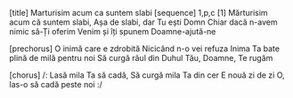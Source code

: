 [title] Marturisim acum ca suntem slabi
[sequence] 1,p,c
[1]
Mărturisim acum că suntem slabi,
Așa de slabi, dar Tu ești Domn
Chiar dacă n-avem nimic să-Ți oferim
Venim și îți spunem Doamne-ajută-ne

[prechorus]
O inimă care e zdrobită
Nicicând n-o vei refuza
Inima Ta bate plină de milă pentru noi
Să curgă râul din Duhul Tău,
Doamne, Te rugăm

[chorus]
/: Lasă mila Ta să cadă,
Să curgă mila Ta din cer
E nouă zi de zi
O, las-o să cadă peste noi :/

